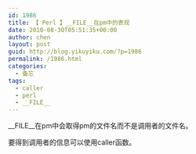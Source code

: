 ```yaml
---
id: 1986
title: 【 Perl 】__FILE__在pm中的表现
date: 2010-08-30T05:51:35+00:00
author: chen
layout: post
guid: http://blog.yikuyiku.com/?p=1986
permalink: /1986.html
categories:
  - 备忘
tags:
  - caller
  - perl
  - __FILE__
---
```

\_\_FILE\_\_在pm中会取得pm的文件名而不是调用者的文件名。

要得到调用者的信息可以使用caller函数。